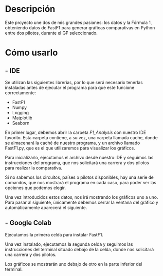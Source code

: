 # Descripción

Este proyecto une dos de mis grandes pasiones: los datos y la Fórmula 1, obteniendo datos de FastF1 para generar gráficas comparativas en Python entre dos pilotos, durante el GP seleccionado. 

# Cómo usarlo

## -	IDE

Se utilizan las siguientes librerías, por lo que será necesario tenerlas instaladas antes de ejecutar el programa para que este funcione correctamente:
<ul>
<li>FastF1</li>	
<li>Numpy</li>
<li>Logging</li>
<li>Matplotlib</li>
<li>Seaborn</li>
</ul>

En primer lugar, debemos abrir la carpeta <i>F1_Analysis</i> con nuestro IDE favorito. Esta carpeta contiene, a su vez, una carpeta llamada cache, donde se almacenará la caché de nuestro programa, y un archivo llamado FastF1.py, que es el que utilizaremos para visualizar los gráficos.

Para inicializarlo, ejecutamos el archivo desde nuestro IDE y seguimos las instrucciones del programa, que nos solicitará una carrera y dos pilotos para realizar la comparativa. 

Si no sabemos los circuitos, países o pilotos disponibles, hay una serie de comandos, que nos mostrará el programa en cada caso, para poder ver las opciones que podemos elegir.

Una vez introducidos estos datos, nos irá mostrando los gráficos uno a uno. Para pasar al siguiente, únicamente debemos cerrar la ventana del gráfico y automáticamente aparecerá el siguiente.

## -	Google Colab
Ejecutamos la primera celda para instalar FastF1.

Una vez instalado, ejecutamos la segunda celda y seguimos las instrucciones del terminal situado debajo de la celda, donde nos solicitará una carrera y dos pilotos.

Los gráficos se mostrarán uno debajo de otro en la parte inferior del terminal.

